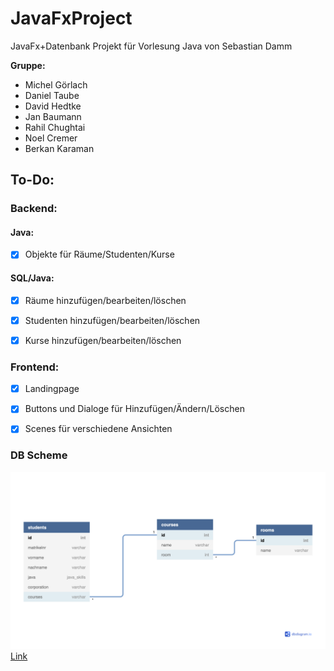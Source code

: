 # JavaFxProject

JavaFx+Datenbank Projekt für Vorlesung Java von Sebastian Damm


**Gruppe:**
- Michel Görlach
- Daniel Taube
- David Hedtke
- Jan Baumann
- Rahil Chughtai
- Noel Cremer
- Berkan Karaman



## To-Do:
### Backend:
#### Java:
- [x] Objekte für Räume/Studenten/Kurse
#### SQL/Java:
- [x] Räume hinzufügen/bearbeiten/löschen
- [x] Studenten hinzufügen/bearbeiten/löschen
- [x] Kurse hinzufügen/bearbeiten/löschen



### Frontend:
- [x] Landingpage
- [x] Buttons und Dialoge für Hinzufügen/Ändern/Löschen
- [x] Scenes für verschiedene Ansichten


### DB Scheme
![](resources/sql/SMS.png)
[Link](https://dbdiagram.io/d/60bf650fb29a09603d187c14)